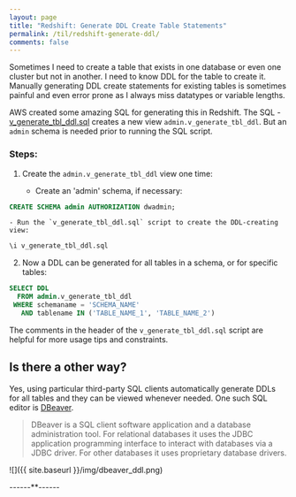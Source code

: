 ```yaml
---
layout: page
title: "Redshift: Generate DDL Create Table Statements"
permalink: /til/redshift-generate-ddl/
comments: false
---
```


Sometimes I need to create a table that exists in one database or even one cluster but not in another. I need to know DDL for the table to create it. Manually generating DDL create statements for existing tables is sometimes painful and even error prone as I always miss datatypes or variable lengths.

AWS created some amazing SQL for generating this in Redshift. The SQL - [v_generate_tbl_ddl.sql](https://github.com/awslabs/amazon-redshift-utils/blob/master/src/AdminViews/v_generate_tbl_ddl.sql) creates a new view `admin.v_generate_tbl_ddl`. But an `admin` schema is needed prior to running the SQL script.

### Steps: 

1. Create the `admin.v_generate_tbl_ddl` view one time:

    - Create an 'admin' schema, if necessary:
  ```sql
  CREATE SCHEMA admin AUTHORIZATION dwadmin;
  ```

    - Run the `v_generate_tbl_ddl.sql` script to create the DDL-creating view:
  ```sql
  \i v_generate_tbl_ddl.sql
  ```

2. Now a DDL can be generated for all tables in a schema, or for specific tables:
```sql
SELECT DDL
  FROM admin.v_generate_tbl_ddl
 WHERE schemaname = 'SCHEMA_NAME'
   AND tablename IN ('TABLE_NAME_1', 'TABLE_NAME_2')
```

The comments in the header of the `v_generate_tbl_ddl.sql` 
script are helpful for more usage tips and constraints.


## Is there a other way?

Yes, using particular third-party SQL clients automatically generate DDLs for all tables and they can be viewed whenever needed. One such SQL editor is [DBeaver](https://dbeaver.io/). 

> DBeaver is a SQL client software application and a database administration tool. For relational databases it uses the JDBC application programming interface to interact with databases via a JDBC driver. For other databases it uses proprietary database drivers.

![]({{ site.baseurl }}/img/dbeaver_ddl.png)


------**------
